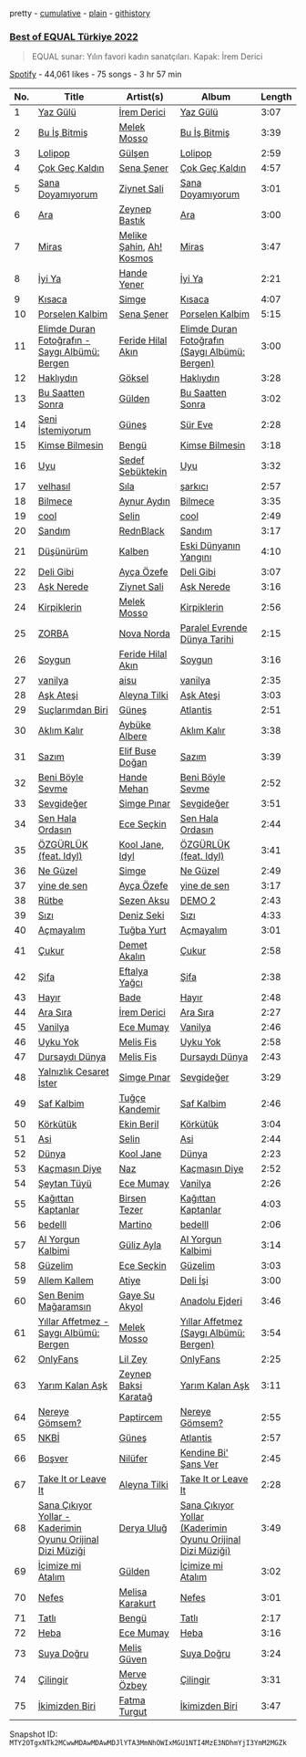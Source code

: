 pretty - [cumulative](/playlists/cumulative/37i9dQZF1DX3aD9A9aINSs.md) - [plain](/playlists/plain/37i9dQZF1DX3aD9A9aINSs) - [githistory](https://github.githistory.xyz/mackorone/spotify-playlist-archive/blob/main/playlists/plain/37i9dQZF1DX3aD9A9aINSs)

### [Best of EQUAL Türkiye 2022](https://open.spotify.com/playlist/37i9dQZF1DX3aD9A9aINSs)

> EQUAL sunar: Yılın favori kadın sanatçıları\. Kapak: İrem Derici

[Spotify](https://open.spotify.com/user/spotify) - 44,061 likes - 75 songs - 3 hr 57 min

| No. | Title | Artist(s) | Album | Length |
|---|---|---|---|---|
| 1 | [Yaz Gülü](https://open.spotify.com/track/2MvC6PUwqLJbM3qluKK5EF) | [İrem Derici](https://open.spotify.com/artist/5h2jTdwf4p0dM34aBykPzZ) | [Yaz Gülü](https://open.spotify.com/album/24sxbVuDc5u8oMfGHIlmkH) | 3:07 |
| 2 | [Bu İş Bitmiş](https://open.spotify.com/track/26kSxiDUao3QT3nHobAoxs) | [Melek Mosso](https://open.spotify.com/artist/5IAxUWLiTMsvc1oWPrczNj) | [Bu İş Bitmiş](https://open.spotify.com/album/3bOCDUlLkvqxGWJCJC8v0N) | 3:39 |
| 3 | [Lolipop](https://open.spotify.com/track/55ARJ5VVPCaspTSX7STCbU) | [Gülşen](https://open.spotify.com/artist/1F2v33FQTavJyaD7ZsyhdA) | [Lolipop](https://open.spotify.com/album/2vS9bxVscyEXGFpYh27HE4) | 2:59 |
| 4 | [Çok Geç Kaldın](https://open.spotify.com/track/7EVqq55PgzK3keIKAb4QO2) | [Sena Şener](https://open.spotify.com/artist/7CW2eGwAuElNq09rVtZYsM) | [Çok Geç Kaldın](https://open.spotify.com/album/4rhdtRbIHy4JflyyQ8enbZ) | 4:57 |
| 5 | [Sana Doyamıyorum](https://open.spotify.com/track/6xXhb03k3pUHqftl9L6HOJ) | [Ziynet Sali](https://open.spotify.com/artist/7zVYyYhGZxvPHPuhzReYHP) | [Sana Doyamıyorum](https://open.spotify.com/album/4GQDiaqYA0Ly2Xnm7Mp48c) | 3:01 |
| 6 | [Ara](https://open.spotify.com/track/18Ies0Fsw2IwDuLoOhDlyy) | [Zeynep Bastık](https://open.spotify.com/artist/1mpOD8ZwHnbsryIuXWq0R1) | [Ara](https://open.spotify.com/album/0C3BRPMqyxppx6kJbOImCq) | 3:00 |
| 7 | [Miras](https://open.spotify.com/track/6xEgaWZ0MXuZD9UcWSRYgq) | [Melike Şahin](https://open.spotify.com/artist/16GyR4WfCnIT2XST4ZLl2B), [Ah! Kosmos](https://open.spotify.com/artist/1PtegeWYDiBNTVmbINxtgD) | [Miras](https://open.spotify.com/album/1s2zXicPCPIlFPkRYmfSZb) | 3:47 |
| 8 | [İyi Ya](https://open.spotify.com/track/3TGexGPlD7rgTFMOxaaC6f) | [Hande Yener](https://open.spotify.com/artist/08mjMUUjyTchMHCW7evc3R) | [İyi Ya](https://open.spotify.com/album/6EkTRByax1Vqz4qmL19iT5) | 2:21 |
| 9 | [Kısaca](https://open.spotify.com/track/6ilRSwSsAfxrHLPo0sW1kF) | [Simge](https://open.spotify.com/artist/4StjyzjcmZ7a9QncHVf0pu) | [Kısaca](https://open.spotify.com/album/4QXWW41Gks5Kw6c1KqkTY7) | 4:07 |
| 10 | [Porselen Kalbim](https://open.spotify.com/track/7z5rmdisSV8GmWCnrOd1HU) | [Sena Şener](https://open.spotify.com/artist/7CW2eGwAuElNq09rVtZYsM) | [Porselen Kalbim](https://open.spotify.com/album/2TYt9I16VcjqPaSxJXYTLD) | 5:15 |
| 11 | [Elimde Duran Fotoğrafın \- Saygı Albümü: Bergen](https://open.spotify.com/track/1QBWm7GACs5CYWds18WQiQ) | [Feride Hilal Akın](https://open.spotify.com/artist/2dLBhX7dIdWL6Fsk9l0n1n) | [Elimde Duran Fotoğrafın \(Saygı Albümü: Bergen\)](https://open.spotify.com/album/1vBcuKfFs9EuIDr9yuLEQn) | 3:00 |
| 12 | [Haklıydın](https://open.spotify.com/track/6bzsS6sw1MVPDpVp7UBc3c) | [Göksel](https://open.spotify.com/artist/4i4ALRtQQmFxn3BCIB6iC0) | [Haklıydın](https://open.spotify.com/album/26xh07OMTEJ1Qi4zG0KIKs) | 3:28 |
| 13 | [Bu Saatten Sonra](https://open.spotify.com/track/3KW7R1G0HIAqwQGIpPwynQ) | [Gülden](https://open.spotify.com/artist/1aQhhnH3sUteqgE1EbmPec) | [Bu Saatten Sonra](https://open.spotify.com/album/2r3beb9mWCjufaY8eTVnnv) | 3:02 |
| 14 | [Seni İstemiyorum](https://open.spotify.com/track/18cDeOCC2HAzZVVFGnIr2p) | [Güneş](https://open.spotify.com/artist/0L3wrFI3QcbXAvFL7IaPQX) | [Sür Eve](https://open.spotify.com/album/5G6okbDpmNo9vFBdfNRoa0) | 2:28 |
| 15 | [Kimse Bilmesin](https://open.spotify.com/track/4y7Qb8dgtuORXADb1Fd2mD) | [Bengü](https://open.spotify.com/artist/6wxh9aTFgTS4OiyYlnQBq6) | [Kimse Bilmesin](https://open.spotify.com/album/6e1IEpZ9MwSdblPHOUqZXP) | 3:18 |
| 16 | [Uyu](https://open.spotify.com/track/4ascDTYMe2XUshvN8Rf6zT) | [Sedef Sebüktekin](https://open.spotify.com/artist/1dvuibBCx9TnbCKIdOEF4l) | [Uyu](https://open.spotify.com/album/3Wan4K3nSSFXm6HNtNGeiW) | 3:32 |
| 17 | [velhasıl](https://open.spotify.com/track/2h8yD1Tz2HHZtrALa4CA6l) | [Sıla](https://open.spotify.com/artist/5gFPi3KWXEwA9bLEO47Ow0) | [şarkıcı](https://open.spotify.com/album/2yXeZdW1B4KXNSO5pUdFdJ) | 2:57 |
| 18 | [Bilmece](https://open.spotify.com/track/6VnlPmnjl9UvjVmBI29Gh0) | [Aynur Aydın](https://open.spotify.com/artist/27TH57uXZezzxdlmbbyWQU) | [Bilmece](https://open.spotify.com/album/0X1UgZeKrgpgj44tJWaPkj) | 3:35 |
| 19 | [cool](https://open.spotify.com/track/4JqtD9ezEPr4pe9rtWqL8f) | [Selin](https://open.spotify.com/artist/5xkqotsRPu6KQ4PiWjSGQf) | [cool](https://open.spotify.com/album/063lkN3VpFSEvX7Ni1QDXE) | 2:49 |
| 20 | [Sandım](https://open.spotify.com/track/1NcshPruKXfUbPCoazvLqn) | [RednBlack](https://open.spotify.com/artist/6f0pCfC5l4EeY8QXOLTfEp) | [Sandım](https://open.spotify.com/album/1Sq4oB2GoLwIxCbbCJSCQH) | 3:17 |
| 21 | [Düşünürüm](https://open.spotify.com/track/53YGeh1axUhKgrJIpw8yuS) | [Kalben](https://open.spotify.com/artist/4sldxVDeyb0J8OMoYApqfV) | [Eski Dünyanın Yangını](https://open.spotify.com/album/2tXaQrR5XcZsvk6IkHy4BF) | 4:10 |
| 22 | [Deli Gibi](https://open.spotify.com/track/6pg8nVqD5N9ZsGAnEb90ku) | [Ayça Özefe](https://open.spotify.com/artist/01GsQzZqKa4M0j3CJ9BF13) | [Deli Gibi](https://open.spotify.com/album/5ZUyFat8hjMmd9M0ByLy6J) | 3:07 |
| 23 | [Aşk Nerede](https://open.spotify.com/track/0TbBL2gM9LrTfFxsO9v7Yc) | [Ziynet Sali](https://open.spotify.com/artist/7zVYyYhGZxvPHPuhzReYHP) | [Aşk Nerede](https://open.spotify.com/album/6PWAoRl3aB61205CIbekJ8) | 3:16 |
| 24 | [Kirpiklerin](https://open.spotify.com/track/79EWoUgwnCs7zE1dFj5kR6) | [Melek Mosso](https://open.spotify.com/artist/5IAxUWLiTMsvc1oWPrczNj) | [Kirpiklerin](https://open.spotify.com/album/0JLLhTlw7rI9OKy5q5nwDh) | 2:56 |
| 25 | [ZORBA](https://open.spotify.com/track/1PvpXgas3bqGGCYcm6ggRf) | [Nova Norda](https://open.spotify.com/artist/0A5AyLcMXZRmLE7i2maS0R) | [Paralel Evrende Dünya Tarihi](https://open.spotify.com/album/1ZbvCC3eho3J20iwjSaIBv) | 2:15 |
| 26 | [Soygun](https://open.spotify.com/track/2UuC5wKOxlhB3JIwA88gxO) | [Feride Hilal Akın](https://open.spotify.com/artist/2dLBhX7dIdWL6Fsk9l0n1n) | [Soygun](https://open.spotify.com/album/0QGEwC4RnPMAfuTnOj0sti) | 3:16 |
| 27 | [vanilya](https://open.spotify.com/track/3ag1PuZEmR3SAnXO8w33I3) | [aisu](https://open.spotify.com/artist/6WCTGeTYQ71cApZr34u4er) | [vanilya](https://open.spotify.com/album/3p9yvSG7va0QmRVFH8RSwR) | 2:35 |
| 28 | [Aşk Ateşi](https://open.spotify.com/track/6OyI9DS9cDmrnDm6hdBJoJ) | [Aleyna Tilki](https://open.spotify.com/artist/4ckLjJztj53Ifid7WHweBn) | [Aşk Ateşi](https://open.spotify.com/album/34BUngkf7KByVukyEEVC1V) | 3:03 |
| 29 | [Suçlarımdan Biri](https://open.spotify.com/track/65tIJClJx8fHo6YW4wVDhi) | [Güneş](https://open.spotify.com/artist/0L3wrFI3QcbXAvFL7IaPQX) | [Atlantis](https://open.spotify.com/album/1cMvvPcywFlOGLlAzSbYDz) | 2:51 |
| 30 | [Aklım Kalır](https://open.spotify.com/track/6aswZbT85OxcC5dtjFpCDl) | [Aybüke Albere](https://open.spotify.com/artist/5OmWf1TAIgZqyviJCCY2rq) | [Aklım Kalır](https://open.spotify.com/album/7nDsS5UQsc11W11nSrn1v8) | 3:38 |
| 31 | [Sazım](https://open.spotify.com/track/2Wzt1ndizuydGBklSgueoU) | [Elif Buse Doğan](https://open.spotify.com/artist/56hgP8k96P8s7hQyMvXCHS) | [Sazım](https://open.spotify.com/album/03yYIpsQwyfKyL94iXIm2t) | 3:39 |
| 32 | [Beni Böyle Sevme](https://open.spotify.com/track/4Hu4hKOA1AnCxKyxX3m3We) | [Hande Mehan](https://open.spotify.com/artist/1u3WUGLV2ZGPvwkfdvgZFl) | [Beni Böyle Sevme](https://open.spotify.com/album/25FLNDg2VrSnKwYu0ryes2) | 2:52 |
| 33 | [Sevgideğer](https://open.spotify.com/track/0ffFqZXy7YEo2nM2RFzdSG) | [Simge Pınar](https://open.spotify.com/artist/3LaMLuHw30v7Smtt3mcrjE) | [Sevgideğer](https://open.spotify.com/album/74yjPAHU9nXUlx12OWF4UZ) | 3:51 |
| 34 | [Sen Hala Ordasın](https://open.spotify.com/track/1oHa56EuRR3kHyosx4sHx8) | [Ece Seçkin](https://open.spotify.com/artist/1lfD2lvoDctsMr6grjYOb5) | [Sen Hala Ordasın](https://open.spotify.com/album/7G0gl1F91LkIcM10KBjIIp) | 2:44 |
| 35 | [ÖZGÜRLÜK \(feat\. Idyl\)](https://open.spotify.com/track/5ICnjQOex9xUQY6bf5aapg) | [Kool Jane](https://open.spotify.com/artist/2yZne9YF6l3lsnyU3tmj8V), [Idyl](https://open.spotify.com/artist/06y318eaH7JHOfd4u3THV0) | [ÖZGÜRLÜK \(feat\. Idyl\)](https://open.spotify.com/album/3XyYgUQ6wMs590HvIYzjfG) | 3:41 |
| 36 | [Ne Güzel](https://open.spotify.com/track/4QOVWiNQmMhOODibbU3cQw) | [Simge](https://open.spotify.com/artist/4StjyzjcmZ7a9QncHVf0pu) | [Ne Güzel](https://open.spotify.com/album/5qdprolO1wBPmcMLWV8ZoE) | 2:49 |
| 37 | [yine de sen](https://open.spotify.com/track/1g6TZy64goMvuApyVxgnWP) | [Ayça Özefe](https://open.spotify.com/artist/01GsQzZqKa4M0j3CJ9BF13) | [yine de sen](https://open.spotify.com/album/1lK6vcTFoD3jx4zJnxmQkQ) | 3:17 |
| 38 | [Rütbe](https://open.spotify.com/track/0rCbHkCWay4DxgdU4VORLL) | [Sezen Aksu](https://open.spotify.com/artist/64d1rUxfizSAOE9UbMnUZd) | [DEMO 2](https://open.spotify.com/album/6VREPzIN5iod9DJRsTfJrR) | 2:43 |
| 39 | [Sızı](https://open.spotify.com/track/2xbtXNJBp67m9CBf7BHXuC) | [Deniz Seki](https://open.spotify.com/artist/28bHkFlKKHHudmgvnfYpiJ) | [Sızı](https://open.spotify.com/album/7GfxtvJEmBi4QxX29LNXKO) | 4:33 |
| 40 | [Açmayalım](https://open.spotify.com/track/5VUpxshooRivrE4ZqKIJxE) | [Tuğba Yurt](https://open.spotify.com/artist/1063YgLGlWU0JM26pOnrnv) | [Açmayalım](https://open.spotify.com/album/7JqYIgwhVvvCcVJYSny5HX) | 3:01 |
| 41 | [Çukur](https://open.spotify.com/track/3MzKwXSuc7OC52dIrfgf28) | [Demet Akalın](https://open.spotify.com/artist/1U449OOb70EZlElNjLMwCM) | [Çukur](https://open.spotify.com/album/0pJILamjlBWJRge6ln3Fsu) | 2:58 |
| 42 | [Şifa](https://open.spotify.com/track/7eI02w8QnpUJKWDVKuwe86) | [Eftalya Yağcı](https://open.spotify.com/artist/27JkefjyyNpoRTWGDIt6Tc) | [Şifa](https://open.spotify.com/album/4riReWp0osyEgT2nXvX33f) | 2:38 |
| 43 | [Hayır](https://open.spotify.com/track/00fQ6xvA21PWMwxmfJgZQ2) | [Bade](https://open.spotify.com/artist/0PtAztBAwJWdQD5BABZKtz) | [Hayır](https://open.spotify.com/album/3wHof3ANKrX9GLhISxhYpe) | 2:48 |
| 44 | [Ara Sıra](https://open.spotify.com/track/3Ammu8EjvlAFTYNNKgVsoq) | [İrem Derici](https://open.spotify.com/artist/5h2jTdwf4p0dM34aBykPzZ) | [Ara Sıra](https://open.spotify.com/album/1FihTIt1Iegpzl4QD7tADC) | 2:27 |
| 45 | [Vanilya](https://open.spotify.com/track/77v2LD9V5QenHV6xYSkFXh) | [Ece Mumay](https://open.spotify.com/artist/5FK1YzcREfjBuxM8i7UtBe) | [Vanilya](https://open.spotify.com/album/0cGkhJpfP1JQhibRTPiTZc) | 2:46 |
| 46 | [Uyku Yok](https://open.spotify.com/track/70p0jJB0M3d2RVUjr6AVug) | [Melis Fis](https://open.spotify.com/artist/59P035Jvn8eSY86obDOHZ8) | [Uyku Yok](https://open.spotify.com/album/0gtn5AJhVIhAhO1Ss2OQ1Q) | 2:58 |
| 47 | [Dursaydı Dünya](https://open.spotify.com/track/6foVtXzRSa4h0V6PSwteWQ) | [Melis Fis](https://open.spotify.com/artist/59P035Jvn8eSY86obDOHZ8) | [Dursaydı Dünya](https://open.spotify.com/album/72raMPOSDeUWFYNCo4IMC0) | 2:43 |
| 48 | [Yalnızlık Cesaret İster](https://open.spotify.com/track/2qaRSoVjQ0ayndWxLO9IAl) | [Simge Pınar](https://open.spotify.com/artist/3LaMLuHw30v7Smtt3mcrjE) | [Sevgideğer](https://open.spotify.com/album/74yjPAHU9nXUlx12OWF4UZ) | 3:29 |
| 49 | [Saf Kalbim](https://open.spotify.com/track/1BwPmMFoqYu7Dak16YcekT) | [Tuğçe Kandemir](https://open.spotify.com/artist/50z4meqYMvVCXEv2jDneDN) | [Saf Kalbim](https://open.spotify.com/album/5Q4ik7OOKybm80hskm0Q1l) | 2:46 |
| 50 | [Körkütük](https://open.spotify.com/track/1uMohHNqEbm8V83SggibCe) | [Ekin Beril](https://open.spotify.com/artist/1sJ90imre0sj4Kj4a8xyXp) | [Körkütük](https://open.spotify.com/album/08yIxDqlXzHOX6kKUhkgiE) | 3:04 |
| 51 | [Asi](https://open.spotify.com/track/2JreBBfR668uVO5ZvOeKjT) | [Selin](https://open.spotify.com/artist/5xkqotsRPu6KQ4PiWjSGQf) | [Asi](https://open.spotify.com/album/0yoxluWtV2dTiJ1zUch5k5) | 2:44 |
| 52 | [Dünya](https://open.spotify.com/track/2YhgYi6eeWeMrTwOoQ8Qjw) | [Kool Jane](https://open.spotify.com/artist/2yZne9YF6l3lsnyU3tmj8V) | [Dünya](https://open.spotify.com/album/3VuxFl5rIIoOIw4H8Lye7M) | 2:23 |
| 53 | [Kaçmasın Diye](https://open.spotify.com/track/0OrRwC1TOfSjMQ0G42wKnB) | [Naz](https://open.spotify.com/artist/64iFKhLP2ou8VZAxiawTcw) | [Kaçmasın Diye](https://open.spotify.com/album/4imScTjb5w3DevEq3MpQPh) | 2:52 |
| 54 | [Şeytan Tüyü](https://open.spotify.com/track/6E4KPnQAABLzlUru27GFL8) | [Ece Mumay](https://open.spotify.com/artist/5FK1YzcREfjBuxM8i7UtBe) | [Vanilya](https://open.spotify.com/album/0cGkhJpfP1JQhibRTPiTZc) | 2:26 |
| 55 | [Kağıttan Kaptanlar](https://open.spotify.com/track/0BhIgI651Gac6Ko4nosZ5F) | [Birsen Tezer](https://open.spotify.com/artist/3i5LEBNq1A00tgvcmB97vV) | [Kağıttan Kaptanlar](https://open.spotify.com/album/03JCyyqyHP8C5Q71iRoPsS) | 4:03 |
| 56 | [bedelll](https://open.spotify.com/track/2lsJgSVpkB6VshPeYf9RCL) | [Martino](https://open.spotify.com/artist/45snXmB203Ip6IDMg5B9BK) | [bedelll](https://open.spotify.com/album/7hnaNMey0CCUj571hVveWa) | 2:06 |
| 57 | [Al Yorgun Kalbimi](https://open.spotify.com/track/3yCjnfIqus4fdiLbvnS6nR) | [Güliz Ayla](https://open.spotify.com/artist/7yiJcbeab3PFoFhxtNDujs) | [Al Yorgun Kalbimi](https://open.spotify.com/album/3RXaMTmr9olKZsFN4jDJhJ) | 3:14 |
| 58 | [Güzelim](https://open.spotify.com/track/1xh4TN6flr8m751YFr2r9M) | [Ece Seçkin](https://open.spotify.com/artist/1lfD2lvoDctsMr6grjYOb5) | [Güzelim](https://open.spotify.com/album/5nYqLxjjZf7PVJfMtZH5yq) | 3:03 |
| 59 | [Allem Kallem](https://open.spotify.com/track/3Qqp4OD69muRQQZmisM3xk) | [Atiye](https://open.spotify.com/artist/56g1u3Bu0S5072aksxyBei) | [Deli İşi](https://open.spotify.com/album/0B5FbJkD6IjCbUojtPlAcm) | 3:00 |
| 60 | [Sen Benim Mağaramsın](https://open.spotify.com/track/3uMK6rXX4RrMryCLjXEyEE) | [Gaye Su Akyol](https://open.spotify.com/artist/0VsS7WKuNEsKGNIWuiwSyZ) | [Anadolu Ejderi](https://open.spotify.com/album/6lADF6NT8H5p3KCdHE3CfZ) | 3:46 |
| 61 | [Yıllar Affetmez \- Saygı Albümü: Bergen](https://open.spotify.com/track/6JDP3yy9Ksoq9c0jiqMyvD) | [Melek Mosso](https://open.spotify.com/artist/5IAxUWLiTMsvc1oWPrczNj) | [Yıllar Affetmez \(Saygı Albümü: Bergen\)](https://open.spotify.com/album/77KkUr14M2xDcs1yR9rofc) | 3:54 |
| 62 | [OnlyFans](https://open.spotify.com/track/3zyGddnNteFhuj1fKMg4sZ) | [Lil Zey](https://open.spotify.com/artist/7Gx2wDVHyW5HJh7dc2t5h7) | [OnlyFans](https://open.spotify.com/album/3h57TeSLK4QUzobHYeewag) | 2:25 |
| 63 | [Yarım Kalan Aşk](https://open.spotify.com/track/0xueUGAsSrQjkLfCY9w57L) | [Zeynep Baksi Karatağ](https://open.spotify.com/artist/0JQnINHQ01rwdmLEyE2d3z) | [Yarım Kalan Aşk](https://open.spotify.com/album/79Og35fvbqnZomYmULjnqc) | 3:11 |
| 64 | [Nereye Gömsem?](https://open.spotify.com/track/5LnoItjgkP1jQB1BT3xmMc) | [Paptircem](https://open.spotify.com/artist/6c5OFegHscPZXitA884R1b) | [Nereye Gömsem?](https://open.spotify.com/album/4L4pTQbsLkzPJWUogZTw05) | 2:55 |
| 65 | [NKBİ](https://open.spotify.com/track/7lkqbdBKrsyNNq3xi0LeaY) | [Güneş](https://open.spotify.com/artist/0L3wrFI3QcbXAvFL7IaPQX) | [Atlantis](https://open.spotify.com/album/1cMvvPcywFlOGLlAzSbYDz) | 2:57 |
| 66 | [Boşver](https://open.spotify.com/track/1npC14NMSOGVoVzL7bpm87) | [Nilüfer](https://open.spotify.com/artist/3iVIrcJmrV7GawrxVWsBUF) | [Kendine Bi' Şans Ver](https://open.spotify.com/album/3qtvFeJr2OS9Oi7mL3n60E) | 2:45 |
| 67 | [Take It or Leave It](https://open.spotify.com/track/1M65QIDUGHX5iccsPZ83hd) | [Aleyna Tilki](https://open.spotify.com/artist/4ckLjJztj53Ifid7WHweBn) | [Take It or Leave It](https://open.spotify.com/album/1UPZDcfjJ7M6fQTJkFNxUe) | 2:28 |
| 68 | [Sana Çıkıyor Yollar \- Kaderimin Oyunu Orijinal Dizi Müziği](https://open.spotify.com/track/7dvt5DT77W7neWuCfCUOYV) | [Derya Uluğ](https://open.spotify.com/artist/7A6T0nTpXnPXDUGM1yEjEj) | [Sana Çıkıyor Yollar \(Kaderimin Oyunu Orijinal Dizi Müziği\)](https://open.spotify.com/album/6GR9ERCXRTQ8edXsSuX7wi) | 3:49 |
| 69 | [İçimize mi Atalım](https://open.spotify.com/track/5zkrTbCxeD8121JI3ObSaa) | [Gülden](https://open.spotify.com/artist/1aQhhnH3sUteqgE1EbmPec) | [İçimize mi Atalım](https://open.spotify.com/album/70cpvVMptHtn4dvcYlVN6x) | 3:02 |
| 70 | [Nefes](https://open.spotify.com/track/3gGctizrPN3t35buvpcObc) | [Melisa Karakurt](https://open.spotify.com/artist/73DiISVOqWg54BVFHLiCPH) | [Nefes](https://open.spotify.com/album/5rz4HWM28tqqKzFAN68JON) | 3:01 |
| 71 | [Tatlı](https://open.spotify.com/track/3SYoMgMYklcLdf8G1F2hp5) | [Bengü](https://open.spotify.com/artist/6wxh9aTFgTS4OiyYlnQBq6) | [Tatlı](https://open.spotify.com/album/1f6UmLgdYtwuJNU4IijyEN) | 2:17 |
| 72 | [Heba](https://open.spotify.com/track/14KYE6deunJ7qBbzFaMC8h) | [Ece Mumay](https://open.spotify.com/artist/5FK1YzcREfjBuxM8i7UtBe) | [Heba](https://open.spotify.com/album/6Pyw9D10fsxrUQgyRlsBdk) | 3:16 |
| 73 | [Suya Doğru](https://open.spotify.com/track/3uM642oOOa4RDVIdZ7cNHg) | [Melis Güven](https://open.spotify.com/artist/4GANIO37ckIybnzApXhPmQ) | [Suya Doğru](https://open.spotify.com/album/4MMBztSqstpgLNHeVaV7Gf) | 3:24 |
| 74 | [Çilingir](https://open.spotify.com/track/2cfIHytcY8luo9kgK8iLQA) | [Merve Özbey](https://open.spotify.com/artist/74IYRdqa9EFKMMXUIjGyxM) | [Çilingir](https://open.spotify.com/album/2WfjWzP7TYXT2Xd1IBWdrF) | 3:31 |
| 75 | [İkimizden Biri](https://open.spotify.com/track/7M9KPD0b04Z1rxJNGERuAe) | [Fatma Turgut](https://open.spotify.com/artist/1dsKaRPU3HFSdlNyMmH5QI) | [İkimizden Biri](https://open.spotify.com/album/1IcZEk9LPUkJIHomBVTXNX) | 3:47 |

Snapshot ID: `MTY2OTgxNTk2MCwwMDAwMDAwMDJlYTA3MmNhOWIxMGU1NTI4MzE3NDhmYjI3YmM2MGZk`
